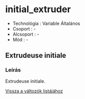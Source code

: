 # initial\_extruder

* Technológia : Variable Általános
* Csoport : -
* Alcsoport : -
* Mód : -

## Extrudeuse initiale

### Leírás

Extrudeuse initiale.

[Vissza a változók listájához](variable_list.md)

